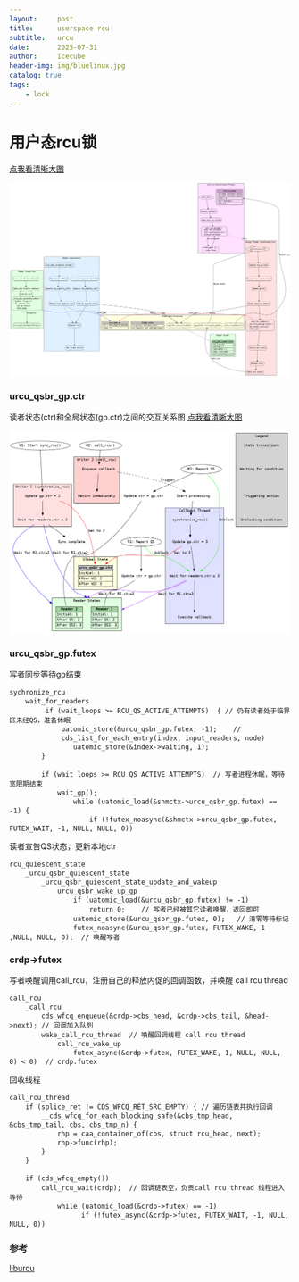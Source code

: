 ```yaml
---
layout:     post
title:      userspace rcu
subtitle:   urcu
date:       2025-07-31
author:     icecube
header-img: img/bluelinux.jpg
catalog: true
tags:
    - lock
---
```


# 用户态rcu锁

[点我看清晰大图](https://raw.githubusercontent.com/l3b2w1/l3b2w1.github.io/master/img/2025-07-31-urcu.png)

![](https://raw.githubusercontent.com/l3b2w1/l3b2w1.github.io/master/img/2025-07-31-urcu.png)

### urcu_qsbr_gp.ctr

读者状态(ctr)和全局状态(gp.ctr)之间的交互关系图
[点我看清晰大图](https://raw.githubusercontent.com/l3b2w1/l3b2w1.github.io/master/img/2025-07-31-urcu-gp-ctr.png)

![](https://raw.githubusercontent.com/l3b2w1/l3b2w1.github.io/master/img/2025-07-31-urcu-gp-ctr.png)

### urcu_qsbr_gp.futex

写者同步等待gp结束

```
sychronize_rcu
	wait_for_readers
		 if (wait_loops >= RCU_QS_ACTIVE_ATTEMPTS)  { // 仍有读者处于临界区未经QS，准备休眠
			 uatomic_store(&urcu_qsbr_gp.futex, -1);    //
			 cds_list_for_each_entry(index, input_readers, node)
				uatomic_store(&index->waiting, 1);
		}

		if (wait_loops >= RCU_QS_ACTIVE_ATTEMPTS)  // 写者进程休眠，等待宽限期结束
			wait_gp();   
				while (uatomic_load(&shmctx->urcu_qsbr_gp.futex) == -1) {
					if (!futex_noasync(&shmctx->urcu_qsbr_gp.futex, FUTEX_WAIT, -1, NULL, NULL, 0))
```

读者宣告QS状态，更新本地ctr
```
rcu_quiescent_state
	_urcu_qsbr_quiescent_state
		_urcu_qsbr_quiescent_state_update_and_wakeup
			urcu_qsbr_wake_up_gp
				if (uatomic_load(&urcu_qsbr_gp.futex) != -1)  
					return 0;    // 写者已经被其它读者唤醒，返回即可
				uatomic_store(&urcu_qsbr_gp.futex, 0);   // 清零等待标记
				futex_noasync(&urcu_qsbr_gp.futex, FUTEX_WAKE, 1 ,NULL, NULL, 0);  // 唤醒写者
```

### crdp->futex

写者唤醒调用call_rcu，注册自己的释放内促的回调函数，并唤醒 call rcu thread
```
call_rcu
	_call_rcu
		cds_wfcq_enqueue(&crdp->cbs_head, &crdp->cbs_tail, &head->next); // 回调加入队列
		wake_call_rcu_thread  // 唤醒回调线程 call rcu thread
			call_rcu_wake_up
				futex_async(&crdp->futex, FUTEX_WAKE, 1, NULL, NULL, 0) < 0)  // crdp.futex
```

回收线程
```
call_rcu_thread
	if (splice_ret != CDS_WFCQ_RET_SRC_EMPTY) { // 遍历链表并执行回调
		__cds_wfcq_for_each_blocking_safe(&cbs_tmp_head, &cbs_tmp_tail, cbs, cbs_tmp_n) {
			rhp = caa_container_of(cbs, struct rcu_head, next);  
			rhp->func(rhp);
		}
	}

	if (cds_wfcq_empty())
		call_rcu_wait(crdp);  // 回调链表空，负责call rcu thread 线程进入等待
			while (uatomic_load(&crdp->futex) == -1)
                  if (!futex_async(&crdp->futex, FUTEX_WAIT, -1, NULL, NULL, 0))
```

### 参考
[liburcu](http://liburcu.org/)
